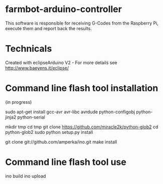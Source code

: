 farmbot-arduino-controller
==========================
This software is responsible for receiving G-Codes from the Raspberry Pi, execute them and report back the results.

Technicals
==========================
Created with eclipseArduino V2 - For more details see http://www.baeyens.it/eclipse/

Command line flash tool installation
==========================

(in progress)

sudo apt-get install gcc-avr avr-libc avrdude python-configobj python-jinja2 python-serial

mkdir tmp
cd tmp
git clone https://github.com/miracle2k/python-glob2
cd python-glob2
sudo python setup.py install

git clone git://github.com/amperka/ino.git
make install

Command line flash tool use
==========================

ino build
ino upload
